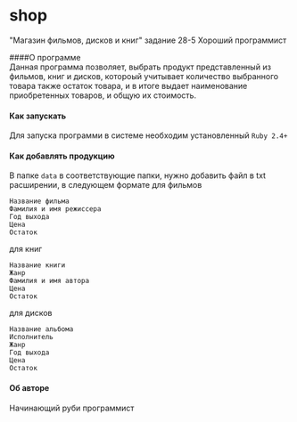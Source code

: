 # shop
"Магазин фильмов, дисков и книг" задание 28-5 Хороший программист

####О программе  
Данная программа позволяет, выбрать продукт представленный из фильмов, книг и дисков, котороый учитывает количество выбранного товара
также остаток товара, и в итоге выдает наименование приобретенных товаров, и общую их стоимость.
#### Как запускать
Для запуска программи в системе необходим установленный `Ruby 2.4+`
#### Как добавлять продукцию
В папке `data` в соответствующие папки, нужно добавить файл в txt расширении, в следующем формате 
для фильмов
```
Название фильма
Фамилия и имя режиссера
Год выхода
Цена
Остаток
```
для книг
```
Название книги
Жанр
Фамилия и имя автора
Цена
Остаток
```
для дисков
```
Название альбома
Исполнитель
Жанр
Год выхода
Цена
Остаток
```
#### Об авторе
Начинающий руби программист
